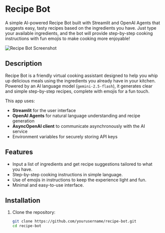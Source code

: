 # Recipe Bot

A simple AI-powered Recipe Bot built with Streamlit and OpenAI Agents that suggests easy, tasty recipes based on the ingredients you have. Just type your available ingredients, and the bot will provide step-by-step cooking instructions with fun emojis to make cooking more enjoyable!

![Recipe Bot Screenshot](images/Preview.png)

## Description

Recipe Bot is a friendly virtual cooking assistant designed to help you whip up delicious meals using the ingredients you already have in your kitchen. Powered by an AI language model (`gemini-2.5-flash`), it generates clear and simple step-by-step recipes, complete with emojis for a fun touch.

This app uses:
- **Streamlit** for the user interface
- **OpenAI Agents** for natural language understanding and recipe generation
- **AsyncOpenAI client** to communicate asynchronously with the AI service
- Environment variables for securely storing API keys

## Features

- Input a list of ingredients and get recipe suggestions tailored to what you have.
- Step-by-step cooking instructions in simple language.
- Use of emojis in instructions to keep the experience light and fun.
- Minimal and easy-to-use interface.

## Installation

1. Clone the repository:

   ```bash
   git clone https://github.com/yourusername/recipe-bot.git
   cd recipe-bot


